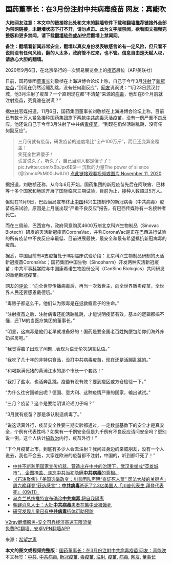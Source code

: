  <h2>国药董事长：在3月份注射中共病毒疫苗 网友：真能吹</h2> <p class="notice"><b>大陆网友注意：本文中的链接除此处和文末的<a href="https://github.com/bannedbook/fanqiang" >翻墙</a>软件下载和<a href="https://github.com/killgcd/justmysocks/blob/master/README.md">翻墙推荐</a>链接外全部为禁网链接，未翻墙状态下打不开，请勿点击。此为文字版禁闻，欲看图文视频完整版和更多禁闻，请下载<a href="https://github.com/bannedbook/fanqiang">翻墙软件或APP</a>后翻墙上禁闻网。</p><p>备注：翻墙看新闻非常安全，翻墙以真实身份发表敏感言论有一定风险，但只看不说则没有任何风险，翻的人太多，政府管不过来，也不管。信息自由是天赋人权，请放心大胆的翻墙。</b></p>  <div class="entry"> <p id="conimg"></p> <p>2020年9月6日，在北京举行的一次贸易展览会上的<a href="https://www.bannedbook.org/bnews/tag/%e7%96%ab%e8%8b%97/" class="st_tag internal_tag" rel="tag" title="标签 疫苗 下的日志">疫苗</a>展位（AP/美联社）</p> <p>日前，国药集团<a href="https://www.bannedbook.org/bnews/tag/%e8%91%a3%e4%ba%8b%e9%95%bf/" class="st_tag internal_tag" rel="tag" title="标签 董事长 下的日志">董事长</a>刘敬桢在上海进博会论坛上称，自己于今年3月<a href="https://www.bannedbook.org/bnews/tag/%E6%B3%A8%E5%B0%84/" class="st_tag internal_tag" rel="tag" title="标签 注射 下的日志">注射</a>了<a href="https://www.bannedbook.org/bnews/tag/%e6%96%b0%e5%86%a0%e7%96%ab%e8%8b%97/" class="st_tag internal_tag" rel="tag" title="标签 新冠疫苗 下的日志">新冠疫苗</a>，&#8221;到现在仍然活蹦乱跳，没有任何副反应&#8221;。<a href="https://www.bannedbook.org/bnews/tag/%e7%bd%91%e5%8f%8b/" class="st_tag internal_tag" rel="tag" title="标签 网友 下的日志">网友</a>讥讽说：“1月23日武汉封城，他3月注射了疫苗？一个直到现在都“不清楚”来源的<a href="https://www.bannedbook.org/bnews/tag/%e7%97%85%e6%af%92/" class="st_tag internal_tag" rel="tag" title="标签 病毒 下的日志">病毒</a>，他却在8个月前就注射疫苗，究竟谁在说谎？”</p> <p>据<a href="https://www.bannedbook.org/bnews/tag/%e4%b8%ad%e5%85%b1/" class="st_tag internal_tag" rel="tag" title="标签 中共 下的日志">中共</a>官媒报道，11月6日，国药集团董事长刘敬桢在上海进博会论坛上称，目前已有数十万人紧急接种国药集团旗下两款<a href="https://www.bannedbook.org/bnews/tag/%e4%b8%ad%e5%85%b1%e7%97%85%e6%af%92/" class="st_tag internal_tag" rel="tag" title="标签 中共病毒 下的日志">中共病毒</a>灭活疫苗，没有一例严重不良反应。他还说自己于今年3月注射了中共病<a href="https://www.bannedbook.org/bnews/tag/%e6%af%92%e7%96%ab%e8%8b%97/" class="st_tag internal_tag" rel="tag" title="标签 毒疫苗 下的日志">毒疫苗</a>，“到现在仍然活蹦乱跳，没有任何副反应”。</p> <blockquote><p>三月份就有疫苗，研发疫苗的速度堪比“亩产100万斤”，而且还变异全覆盖！<br />笑死全世界傻子！<br />谎言说久了，听久了，自己当别人都是傻子了！ pic.twitter.com/xBbJpx6ESI— 沉默的力量The power of silence (@2mmbPkM00IJwIUV) <a href="https://twitter.com/2mmbPkM00IJwIUV/status/1326449260976459776?ref_src=twsrc%5Etfw">点此链接观看视频或图片 November 11, 2020</a></p> </blockquote> <p>据报道，刘敬桢还称，从今年6月开始，国药集团的新冠疫苗先后在阿联酋、巴林等十多个国家和地区开展了国际临床三期试验，目前为止，接种人数超过5万人。</p> <p>但就在11月9日，巴西当局宣布终止<span class='wp_keywordlink_affiliate'><a href="https://www.bannedbook.org/" title="中国" target="_blank">中国</a></span>科兴生技制作的新冠病毒（中共病毒）疫苗临床试验，原因是上月底出现“严重不良反应”报告，有巴西传媒称有一名接种者死亡。</p> <p>而在三周前，巴西宣布，政府同意购买4600万剂北京科兴生物制品（Sinovac Biotech）研发的灭活新冠疫苗CoronaVac，并称CoronaVac是正在巴西进行试验的所有疫苗中不良反应率最低、目前进展最快，最安全和最有希望抵抗新冠病毒的疫苗。</p> <p>据悉，中国目前有4支疫苗处于III期临床试验阶段：北京科兴生物制品研制的灭活新冠疫苗CoronaVac；国药集团中国生物（Sinopharm）开发两种灭活新冠疫苗；中共军事<span class='wp_keywordlink'><a href="https://www.bannedbook.org/forum11/topic309.html" title="禁片：“科学”的棍子" target="_blank">科学</a></span>院与中国康希诺生物股份公司（CanSino Biologics）共同研发的重组新冠疫苗。</p> <p>网友的<span class='wp_keywordlink_affiliate'><a href="https://www.bannedbook.org/bnews/comments/" title="新闻评论" target="_blank">评论</a></span>：“向全世界传播病毒后，再当一次救世主，向全世界贩卖疫苗，全世界人民还要感恩戴德哦。”</p>  <p>“毒贩子都这么干，他们认为贩毒是在拯救瘾君子的生命。”</p> <p>“注射疫苗之后，注射病毒还能活蹦乱跳，才能说明疫苗有效，基本的逻辑都搞不懂，还TM的当医疗集团的董事长。”</p> <p>“明显，这病毒是他们老早就准备好的！国药是要全国老百姓掏腰包给你们海外养奶买房吧。”</p> <p>“我觉得脑子出现了问题…表现为语无伦次胡言乱语。”</p> <p>“我吃了几十年的非特供食品，没打中共病毒疫苗，现在还是活蹦乱跳的。”</p>  <p>“和喝飘满死猪的黄浦江水的那个市长一个套路！”</p> <p>“我打了盐水，也活奔乱跳，疫苗有没有效？要到疫区或方仓检验一下。”</p> <p>“为什么往穷国输出呢？德国、意大利、这种疫情严重的国家，输出试试。”</p> <p>“三月？疫苗？这个是要给阴谋论递刀子吗？”</p> <p>“3月就有疫苗？那是承认制造病毒了。”</p>  <p>“说这话真外行，疫苗安全性要三期实验都通过，一定数量基数下的安全才是真安全，个例有代表性吗？如果有一千例安全但是九千例有不良反应请问安全吗？更别说一例，这个人估计<span class='wp_keywordlink'><a href="https://www.bannedbook.org/forum11/topic331.html" title="禁片：搞政治" target="_blank">搞政治</a></span>内行，疫苗外行！”</p> <p>“下个月疫苗上市，到底有多少人会去注射？我问过身边的亲戚朋友，没有一个人说去，我也不会去，大家连欧洲的疫苗都不注射，中国的，听到都吓死了！”</p> <ul class='op-related-articles' title='相关阅读'> <li><a href='https://www.bannedbook.org/bnews/bannedvideo/20201111/1429553.html' target='_blank'>中共不断利用国家宣传机器，营造出在中共的治理下，武汉重塑成“英雄城市”， 企图掩盖、淡忘中共当初隐瞒<b>中共病毒</b>的真相。</a></li> <li><a href='https://www.bannedbook.org/bnews/bannedvideo/20201110/1428518.html' target='_blank'>《石涛聚焦》「美国选举政变：川普团队声明“查证死人票” 司法大战的关键点」周六晚拜登“获选感言”：<b>中共病毒</b>杀死了2.3亿美国人「川普代表生 拜登代表死」（09/11）</a></li> <li><a href='https://www.bannedbook.org/bnews/worldnews/20201110/1428501.html' target='_blank'>乌克兰总统推特宣布确诊<b>中共病毒</b> 将自我隔离</a></li> <li><a href='https://www.bannedbook.org/bnews/comments/20201109/1428238.html' target='_blank'>朝鲜消息人士：大批<b>中共病毒</b>患者在集中营被饿死</a></li> <li><a href='https://www.bannedbook.org/bnews/cnnews/20201108/1427683.html' target='_blank'>研究发现儿童已有<b>中共病毒</b>抗体可助预防</a></li> </ul> <p class="texttj"> <a href="https://www.bannedbook.org/forum23/topic22702.html" target="_blank">V2ray翻墙服务-安全可靠经济高速无限流量</a><br/> <a href="https://github.com/bannedbook/fanqiang/wiki/%E7%A6%81%E9%97%BB%E7%BD%91%E5%AE%89%E5%8D%93%E7%BF%BB%E5%A2%99%E6%96%B0%E9%97%BBAPP" target="_blank">免费PC翻墙、安卓VPN翻墙APP</a></p><p> 来源：<span class='wp_keywordlink_affiliate'><a href="https://www.soundofhope.org" title="希望之声" target="_blank">希望之声</a></span> </p><a name='sharetosocial'></a>       <div><b>本文的图文或视频完整版</b>：<a href='https://www.bannedbook.org/bnews/cbnews/20201112/1429687.html'>国药董事长：在3月份注射中共病毒疫苗 网友：真能吹</a></div>  </div><!--END ENTRY--> <div class="postfooter"> <div>本文标签：<a href="https://www.bannedbook.org/bnews/tag/%e4%b8%ad%e5%85%b1/" rel="tag">中共</a>, <a href="https://www.bannedbook.org/bnews/tag/%e4%b8%ad%e5%85%b1%e7%97%85%e6%af%92/" rel="tag">中共病毒</a>, <a href="https://www.bannedbook.org/bnews/tag/%e6%96%b0%e5%86%a0%e7%96%ab%e8%8b%97/" rel="tag">新冠疫苗</a>, <a href="https://www.bannedbook.org/bnews/tag/%e6%af%92%e7%96%ab%e8%8b%97/" rel="tag">毒疫苗</a>, <a href="https://www.bannedbook.org/bnews/tag/%E6%B3%A8%E5%B0%84/" rel="tag">注射</a>, <a href="https://www.bannedbook.org/bnews/tag/%e7%96%ab%e8%8b%97/" rel="tag">疫苗</a>, <a href="https://www.bannedbook.org/bnews/tag/%e7%97%85%e6%af%92/" rel="tag">病毒</a>, <a href="https://www.bannedbook.org/bnews/tag/%e7%bd%91%e5%8f%8b/" rel="tag">网友</a>, <a href="https://www.bannedbook.org/bnews/tag/%e8%91%a3%e4%ba%8b%e9%95%bf/" rel="tag">董事长</a></div>  </div><!--END POSTFOOTER--> 
